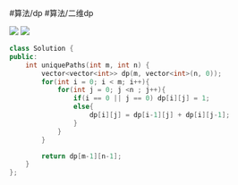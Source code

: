 

#算法/dp #算法/二维dp

![](FigureBed%20🌄/Pasted/Pasted%20image%2020220606174043.png)
![](FigureBed%20🌄/Pasted/Pasted%20image%2020220606174120.png)

```cpp
class Solution {
public:
    int uniquePaths(int m, int n) {
        vector<vector<int>> dp(m, vector<int>(n, 0));
        for(int i = 0; i < m; i++){
            for(int j = 0; j <n ; j++){
                if(i == 0 || j == 0) dp[i][j] = 1;
                else{
                    dp[i][j] = dp[i-1][j] + dp[i][j-1];
                }
            }
        }

        return dp[m-1][n-1];
    }
};
```
